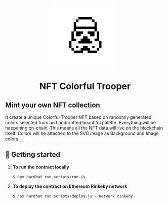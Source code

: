<p align="center">
  <img width="200" height="200" src="./assets/img/logo/trooper.svg">
</p>
<h1 align="center"> NFT Colorful Trooper </h1>

<h2> Mint your own NFT collection</h2>


It create a unique Colorful Trooper NFT based on randomly generated colors selected from an handcrafted beautiful palette.
Everything will be happening on-chain. This means all the NFT data will live on the blockchain itself.
Colors will be attached to the SVG image as Background and Image colors.

## 🚀 Getting started

1.  **To run the contract locally**

    ```shell
    $ npx hardhat run scripts/run.js
    ```

2.  **To deploy the contract on Ethereum Rinkeby network**

    ```shell
    $ npx hardhat run scripts/deploy.js --network rinkeby
    ```